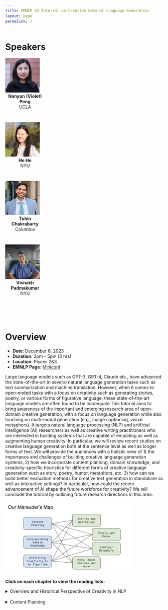 ```yaml
---
title: EMNLP 23 Tutorial on Creative Natural Language Generation
layout: page
permalink: /
---
```


# Speakers

<div style="width:100%">
<div class="col-md-4" style="width:25%">
    <div class="profile height150">
        <div><a href="https://vnpeng.net/"><img class="avatar-img" width=110 src="images/violet-profile.png"></a></div>
        <div style="margin-bottom:40px"><center><b>Nanyun (Violet) Peng</b><br>UCLA</center></div>
    </div>
</div>
<div class="col-md-4" style="width:25%">
    <div class="profile height150">
        <div><a href="https://hhexiy.github.io"><img class="avatar-img" width=110 src="images/hehe-profile.png"> </a></div>
        <div style="margin-bottom:40px"><center><b>He He</b><br>NYU</center></div>
    </div>
</div>
<div class="col-md-4" style="width:25%">
    <div class="profile height150">
        <div><a href="https://tuhinjubcse.github.io/"><img class="avatar-img" width=110 src="images/tuhin-profile.png"></a></div>
        <div style="margin-bottom:40px"><center><b>Tuhin Chakrabarty</b><br>Columbia</center></div>
    </div>
</div>
<div class="col-md-4" style="width:25%">
    <div class="profile height150">
        <div><a href="http://vishakhpk.github.io"><img class="avatar-img" width=110 src="images/vishakh-profile.jpeg"></a></div>
        <div style="margin-bottom:40px"><center><b>Vishakh Padmakumar</b><br>NYU</center></div>
    </div>
</div>
</div>
<br/><br/>

# Overview

- **Date**: December 6, 2023
- **Duration**: 2pm - 5pm (3 hrs)
- **Location**: Pisces 2&3
- **EMNLP Page**: [Miniconf](https://virtual2023.emnlp.org/tutorial_t6.html)

Large language models such as GPT-3, GPT-4, Claude etc., have advanced the state-of-the-art in several natural language generation tasks such as text summarization and machine translation. However, when it comes to open-ended tasks with a focus on creativity such as generating stories, poetry, or various forms of figurative language, these state-of-the-art language models are often found to be inadequate.This tutorial aims to bring awareness of the important and emerging research area of open-domain creative generation, with a focus on language generation while also touching on multi-modal generation (e.g., image captioning, visual metaphors). It targets natural language processing (NLP) and artificial intelligence (AI) researchers as well as creative writing practitioners who are interested in building systems that are capable of emulating as well as augmenting human creativity. In particular, we will review recent studies on creative language generation both at the sentence level as well as longer forms of text. We will provide the audiences with a holistic view of 1) the importance and challenges of building creative language generation systems; 2) how we incorporate content planning, domain knowledge, and creativity-specific heuristics for different forms of creative language generation such as story, poetry, humor, metaphors, etc. 3) how can we build better evaluation methods for creative text generation in standalone as well as interactive settings? In particular, how could the recent advancement of AI shape the future workforce for creativity? We will conclude the tutorial by outlining future research directions in this area.

<div><img class="avatar-img" width=400 src="images/map.png"></div>

**Click on each chapter to view the reading lists:** 
<details>
<summary>Overview and Historical Perspective of Creativity in NLP</summary>
TALESPIN
    <br>
    <a target="_blank" href="https://www.ijcai.org/Proceedings/77-1/Papers/013.pdf">TALE-SPIN, AN INTERACTIVE PROGRAM THAT WRITES STORIES </a>Meehan et al (1977)</li>
    <br>
    <a target="_blank" href="https://www.ijcai.org/Proceedings/81-1/Papers/004.pdf">STORY GENERATION AFTER TALE-SPIN </a>Dehn et al (1981)</li>
    <br>
POETICS
    <a target="_blank" href="https://www.sciencedirect.com/science/article/abs/pii/0304422X84900019">Creating characters in a story-telling universe</a>Lebowitz et al (1984)<br>
    <a target="_blank" href="https://era.ed.ac.uk/bitstream/handle/1842/3461/0016.pdf?sequence=1&isAllowed=y">A Flexible Integrated Architecture For Generating Poetic Texts</a>Manurung et al (2000)<br>
PRAGMATICS
    <a target="_blank" href="https://www.sciencedirect.com/science/article/abs/pii/0378216687901093">Generating natural language under pragmatic constraints
    </a>Hovy et al (1987)<br>
    <a target="_blank" href="https://aclanthology.org/P05-3029.pdf">HAHAcronym: A Computational Humor System</a>Stock et al (2005)<br>
</details>
<br>
<details>
<summary>Content Planning</summary>
<br>
PLAN AND WRITE
    <a target="_blank" href="https://vnpeng.net/bibliography/yao2019plan/">Plan-And-Write: Towards Better Automatic Storytelling
    </a>Yao et al (2019)</li>
    <br>
    <a target="_blank" href="https://aclanthology.org/P19-1254/">Strategies for Structuring Story Generation</a>Fan et al (2019)</li>
    <br>
    <a target="_blank" href="https://ojs.aaai.org/index.php/AAAI/article/view/11430">Event Representations for Automated Story Generation with Deep Neural Nets
    </a>Martin et al (2018)</li>
IMPROVE PLAN AND THEN WRITE
    <br>
    <a target="_blank" href="https://aclanthology.org/2020.emnlp-main.351.pdf">Content Planning for Neural Story Generation with Aristotelian Rescoring</a>Goldfarb-Tarrant et al (2020)</li>
PLAN AND WRITE BY PROMPTING LLMS
    <a target="_blank" href="https://aclanthology.org/2022.emnlp-main.296/">Re3: Generating Longer Stories With Recursive Reprompting and Revision</a>Yang et al (2022)</li>
    <a target="_blank" href="https://aclanthology.org/2023.acl-long.190/">DOC: Improving Long Story Coherence With Detailed Outline Control</a>Yang et al (2023)</li>
    <br>
</details>
